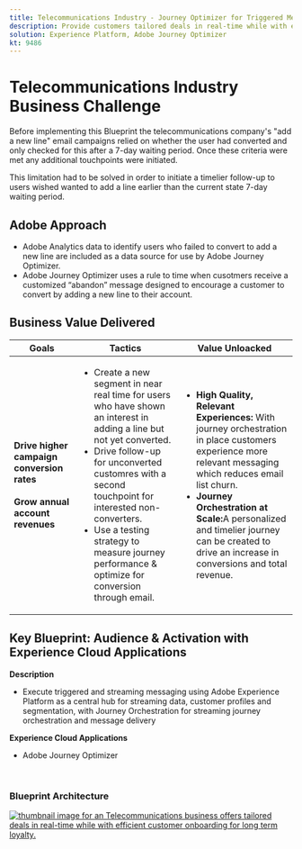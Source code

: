 ```yaml
---
title: Telecommunications Industry - Journey Optimizer for Triggered Messaging
description: Provide customers tailored deals in real-time while with efficient customer onboarding for long term loyalty.
solution: Experience Platform, Adobe Journey Optimizer
kt: 9486
---
```


# Telecommunications Industry Business Challenge

Before implementing this Blueprint the telecommunications company's "add a new line" email campaigns relied on whether the user had converted and only checked for this after a 7-day waiting period. Once these criteria were met any additional touchpoints were initiated. 

This limitation had to be solved in order to initiate a timelier follow-up to users wished wanted to add a line earlier than the current state 7-day waiting period. 

## Adobe Approach

* Adobe Analytics data to identify users who failed to convert to add a new line are included as a data source for use by Adobe Journey Optimizer.
* Adobe Journey Optimizer uses a rule to time when cusotmers receive a customized “abandon” message designed to encourage a customer to convert by adding a new line to their account.


## Business Value Delivered

| Goals | Tactics| Value Unloacked|
|---|---|---|
| **Drive higher campaign conversion rates**<br></br>**Grow annual account revenues**</ul> | <ul><li>Create a new segment in near real time for users who have shown an interest in adding a line but not yet converted.</li><li>Drive follow-up for unconverted customres with a second touchpoint for interested non-converters. </li><li>Use a testing strategy to measure journey performance & optimize for conversion through email.</li></ul>                               | <ul><li><strong>High Quality, Relevant Experiences:</strong> With journey orchestration in place customers experience more relevant messaging which reduces email list churn.</li><li><strong>Journey Orchestration at Scale:</strong>A personalized and timelier journey can be created to drive an increase in conversions and total revenue.</li></ul>    |

## Key Blueprint: Audience & Activation with Experience Cloud Applications

<strong>Description</strong>
<ul><li>Execute triggered and streaming messaging using Adobe Experience Platform as a central hub for streaming data, customer profiles and segmentation, with Journey Orchestration for streaming journey orchestration and message delivery</li></ul> 

<strong>Experience Cloud Applications</strong>
<ul><li>Adobe Journey Optimizer</li></ul> 
<br>

### Blueprint Architecture

<a href="https://experienceleague.adobe.com/docs/blueprints-learn/architecture/customer-journeys/journey-optimizer.html?lang=en"><img alt="thumbnail image for an Telecommunications business offers tailored deals in real-time while with efficient customer onboarding for long term loyalty." src="https://experienceleague.adobe.com/docs/blueprints-learn/assets/journey-optimizer.png?lang=en"/></a>
    




